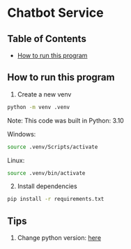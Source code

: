 # Chatbot Service

## Table of Contents

- [How to run this program](#how-to-run-this-program)

## How to run this program

1. Create a new venv

```sh
python -m venv .venv
```

Note: This code was built in Python: 3.10

Windows:

```sh
source .venv/Scripts/activate
```

Linux:

```sh
source .venv/bin/activate
```

2. Install dependencies

```sh
pip install -r requirements.txt
```

## Tips

1. Change python version: [here](https://stackoverflow.com/questions/70422866/how-to-create-a-venv-with-a-different-python-version)
